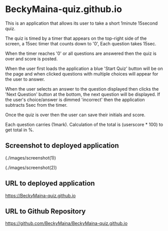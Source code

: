 # BeckyMaina-quiz.github.io
This is an application that allows its user to take a short 1minute 15second quiz.

The quiz is timed by a timer that appears on the top-right side of the screen, a 15sec timer that counts down to '0', Each question takes 15sec. 

When the timer reaches '0' or all questions are answered then the quiz is over and score is posted.

When the user first loads the application a blue 'Start Quiz' button will be on the page and when clicked questions with multiple choices will appear for the user to answer.

When the user selects an answer to the question displayed then clicks the 'Next Question' button at the bottom, the next question will be displayed. If the user's choice/answer is dimmed 'incorrect' then the application subtracts 5sec from the timer.

Once the quiz is over then the user can save their initials and score.

Each question carries (1mark). Calculation of the total is (userscore * 100) to get total in %.




## Screenshot to deployed application

(./images/screenshot(1))

(./images/screenshot(2))

## URL to deployed application

https://BeckyMaina-quiz.github.io

## URL to Github Repository

https://github.com/BeckyMaina/BeckyMaina-quiz.github.io


